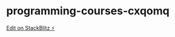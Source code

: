 # programming-courses-cxqomq

[Edit on StackBlitz ⚡️](https://stackblitz.com/edit/programming-courses-cxqomq)